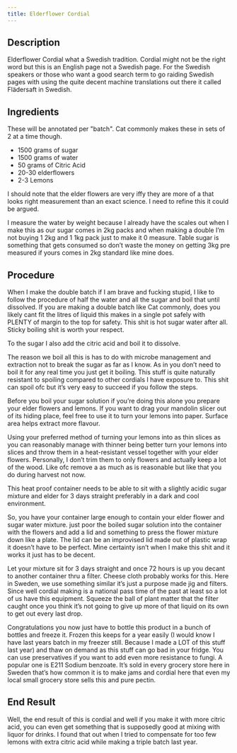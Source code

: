 ```yaml
---
title: Elderflower Cordial
---
```


## Description

Elderflower Cordial what a Swedish tradition. Cordial might not be the right word but this is an English page not a Swedish page. For the Swedish speakers or those who want a good search term to go raiding Swedish pages with using the quite decent machine translations out there it called Flädersaft in Swedish.

## Ingredients

These will be annotated per "batch". Cat commonly makes these in sets of 2 at a time though.

* 1500 grams of sugar
* 1500 grams of water
* 50 grams of Citric Acid
* 20-30 elderflowers
* 2-3 Lemons

I should note that the elder flowers are very iffy they are more of a that looks right measurement than an exact science. I need to refine this it could be argued.

I measure the water by weight because I already have the scales out when I make this as our sugar comes in 2kg packs and when making a double I’m not buying 1 2kg and 1 1kg pack just to make it 0 measure. Table sugar is something that gets consumed so don’t waste the money on getting 3kg pre measured if yours comes in 2kg standard like mine does.

## Procedure

When I make the double batch if I am brave and fucking stupid, I like to follow the procedure of half the water and all the sugar and boil that until dissolved. If you are making a double batch like Cat commonly, does you likely cant fit the litres of liquid this makes in a single pot safely with PLENTY of margin to the top for safety. This shit is hot sugar water after all. Sticky boiling shit is worth your respect.

To the sugar I also add the citric acid and boil it to dissolve.

The reason we boil all this is has to do with microbe management and extraction not to break the sugar as far as I know. As in you don’t need to boil it for any real time you just get it boiling. This stuff is quite naturally resistant to spoiling compared to other cordials I have exposure to. This shit can spoil ofc but it’s very easy to succeed if you follow the steps.

Before you boil your sugar solution if you’re doing this alone you prepare your elder flowers and lemons. If you want to drag your mandolin slicer out of its hiding place, feel free to use it to turn your lemons into paper. Surface area helps extract more flavour.

Using your preferred method of turning your lemons into as thin slices as you can reasonably manage with thinner being better turn your lemons into slices and throw them in a heat-resistant vessel together with your elder flowers. Personally, I don’t trim them to only flowers and actually keep a lot of the wood. Like ofc remove a as much as is reasonable but like that you do during harvest not now.

This heat proof container needs to be able to sit with a slightly acidic sugar mixture and elder for 3 days straight preferably in a dark and cool environment.

So, you have your container large enough to contain your elder flower and sugar water mixture. just poor the boiled sugar solution into the container with the flowers and add a lid and something to press the flower mixture down like a plate. The lid can be an improvised lid made out of plastic wrap it doesn’t have to be perfect. Mine certainty isn’t when I make this shit and it works it just has to be decent.

Let your mixture sit for 3 days straight and once 72 hours is up you decant to another container thru a filter. Cheese cloth probably works for this. Here in Sweden, we use something similar it’s just a purpose made jig and filters. Since well cordial making is a national pass time of the past at least so a lot of us have this equipment. Squeeze the ball of plant matter that the filter caught once you think it’s not going to give up more of that liquid on its own to get out every last drop.

Congratulations you now just have to bottle this product in a bunch of bottles and freeze it. Frozen this keeps for a year easily (I would know I have last years batch in my freezer still. Because I made a LOT of this stuff last year) and thaw on demand as this stuff can go bad in your fridge. You can use preservatives if you want to add even more resistance to fungi. A popular one is E211 Sodium benzoate. It’s sold in every grocery store here in Sweden that’s how common it is to make jams and cordial here that even my local small grocery store sells this and pure pectin.

## End Result

Well, the end result of this is cordial and well if you make it with more citric acid, you can even get something that is supposedly good at mixing with liquor for drinks. I found that out when I tried to compensate for too few lemons with extra citric acid while making a triple batch last year.
